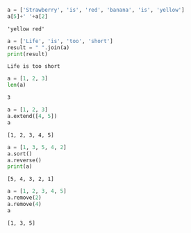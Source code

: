 

```python
a = ['Strawberry', 'is', 'red', 'banana', 'is', 'yellow']
a[5]+' '+a[2]
```




    'yellow red'




```python
a = ['Life', 'is', 'too', 'short']
result = " ".join(a)
print(result)
```

    Life is too short



```python
a = [1, 2, 3]
len(a)
```




    3




```python
a = [1, 2, 3]
a.extend([4, 5])
a
```




    [1, 2, 3, 4, 5]




```python
a = [1, 3, 5, 4, 2]
a.sort()
a.reverse()
print(a)
```

    [5, 4, 3, 2, 1]



```python
a = [1, 2, 3, 4, 5]
a.remove(2)
a.remove(4)
a
```




    [1, 3, 5]


